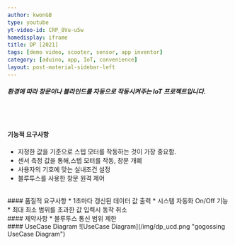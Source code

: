 ```yaml
---
author: kwonGB
type: youtube
yt-video-id: CRP_8Vu-u5w
homedisplay: iframe
title: DP [2021]
tags: [demo video, scooter, sensor, app inventor]
category: [aduino, app, IoT, convenience]
layout: post-material-sidebar-left
---
```

##### 환경에 따라 창문이나 블라인드를 자동으로 작동시켜주는 IoT 프로젝트입니다.
<br><br>
#### 기능적 요구사항
* 지정한 값을 기준으로 스텝 모터를 작동하는 것이 가장 중요함.
* 센서 측정 값을 통해,스텝 모터를 작동, 창문 개폐
* 사용자의 기호에 맞는 실내조건 설정
* 블루투스를 사용한 창문 원격 제어

<br>
#### 품질적 요구사항
* 1초마다 갱신된 데이터 값 출력
* 시스템 자동화 On/Off 기능
* 최대 최소 범위를 초과한 값 입력시 동작 취소

<br>
#### 제약사항
* 블루투스 통신 범위 제한

<br>
#### UseCase Diagram
![UseCase Diagram](/img/dp_ucd.png "gogossing UseCase Diagram")